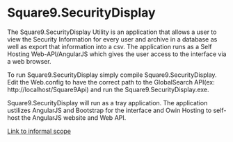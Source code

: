 # Square9.SecurityDisplay

The Square9.SecurityDisplay Utility is an application that allows a user to view the Security Information for every user and archive in a database as well as export that information into a csv. The application runs as a Self Hosting Web-API/AngularJS which gives the user access to the interface via a web browser. 

To run Square9.SecurityDisplay simply compile Square9.SecurityDisplay. Edit the Web.config to have the correct path to the GlobalSearch API(ex: http://localhost/Square9Api) and run the Square9.SecurityDisplay.exe.

Square9.SecurityDisplay will run as a tray application. The application ustilizes AngularJS and Bootstrap for the interface and Owin Hosting to self-host the AngularJS website and Web API.

[Link to informal scope](https://docs.google.com/a/square-9.com/document/d/1gCJ7wNU_X2vOg3gmeIM2q0wM43JURjMaB6MhV_8KaLA)

